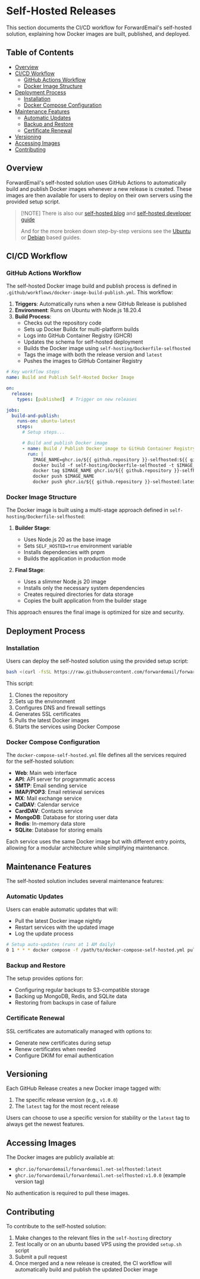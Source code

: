 # Self-Hosted Releases

This section documents the CI/CD workflow for ForwardEmail's self-hosted solution, explaining how Docker images are built, published, and deployed.


## Table of Contents

* [Overview](#overview)
* [CI/CD Workflow](#cicd-workflow)
  * [GitHub Actions Workflow](#github-actions-workflow)
  * [Docker Image Structure](#docker-image-structure)
* [Deployment Process](#deployment-process)
  * [Installation](#installation)
  * [Docker Compose Configuration](#docker-compose-configuration)
* [Maintenance Features](#maintenance-features)
  * [Automatic Updates](#automatic-updates)
  * [Backup and Restore](#backup-and-restore)
  * [Certificate Renewal](#certificate-renewal)
* [Versioning](#versioning)
* [Accessing Images](#accessing-images)
* [Contributing](#contributing)


## Overview

ForwardEmail's self-hosted solution uses GitHub Actions to automatically build and publish Docker images whenever a new release is created. These images are then available for users to deploy on their own servers using the provided setup script.

> \[!NOTE]
> There is also our [self-hosted blog](https://forwardemail.net/blog/docs/self-hosted-solution) and [self-hosted developer guide](https://forwardemail.net/self-hosted)
>
> And for the more broken down step-by-step versions see the [Ubuntu](https://forwardemail.net/guides/selfhosted-on-ubuntu) or [Debian](https://forwardemail.net/guides/selfhosted-on-debian) based guides.


## CI/CD Workflow

### GitHub Actions Workflow

The self-hosted Docker image build and publish process is defined in `.github/workflows/docker-image-build-publish.yml`. This workflow:

1. **Triggers**: Automatically runs when a new GitHub Release is published
2. **Environment**: Runs on Ubuntu with Node.js 18.20.4
3. **Build Process**:
   * Checks out the repository code
   * Sets up Docker Buildx for multi-platform builds
   * Logs into GitHub Container Registry (GHCR)
   * Updates the schema for self-hosted deployment
   * Builds the Docker image using `self-hosting/Dockerfile-selfhosted`
   * Tags the image with both the release version and `latest`
   * Pushes the images to GitHub Container Registry

```yaml
# Key workflow steps
name: Build and Publish Self-Hosted Docker Image

on:
  release:
    types: [published]  # Trigger on new releases

jobs:
  build-and-publish:
    runs-on: ubuntu-latest
    steps:
      # Setup steps...

      # Build and publish Docker image
      - name: Build / Publish Docker image to GitHub Container Registry
        run: |
          IMAGE_NAME=ghcr.io/${{ github.repository }}-selfhosted:${{ github.ref_name }}
          docker build -f self-hosting/Dockerfile-selfhosted -t $IMAGE_NAME .
          docker tag $IMAGE_NAME ghcr.io/${{ github.repository }}-selfhosted:latest
          docker push $IMAGE_NAME
          docker push ghcr.io/${{ github.repository }}-selfhosted:latest
```

### Docker Image Structure

The Docker image is built using a multi-stage approach defined in `self-hosting/Dockerfile-selfhosted`:

1. **Builder Stage**:
   * Uses Node.js 20 as the base image
   * Sets `SELF_HOSTED=true` environment variable
   * Installs dependencies with pnpm
   * Builds the application in production mode

2. **Final Stage**:
   * Uses a slimmer Node.js 20 image
   * Installs only the necessary system dependencies
   * Creates required directories for data storage
   * Copies the built application from the builder stage

This approach ensures the final image is optimized for size and security.


## Deployment Process

### Installation

Users can deploy the self-hosted solution using the provided setup script:

```bash
bash <(curl -fsSL https://raw.githubusercontent.com/forwardemail/forwardemail.net/refs/heads/master/self-hosting/setup.sh)
```

This script:

1. Clones the repository
2. Sets up the environment
3. Configures DNS and firewall settings
4. Generates SSL certificates
5. Pulls the latest Docker images
6. Starts the services using Docker Compose

### Docker Compose Configuration

The `docker-compose-self-hosted.yml` file defines all the services required for the self-hosted solution:

* **Web**: Main web interface
* **API**: API server for programmatic access
* **SMTP**: Email sending service
* **IMAP/POP3**: Email retrieval services
* **MX**: Mail exchange service
* **CalDAV**: Calendar service
* **CardDAV**: Contacts service
* **MongoDB**: Database for storing user data
* **Redis**: In-memory data store
* **SQLite**: Database for storing emails

Each service uses the same Docker image but with different entry points, allowing for a modular architecture while simplifying maintenance.


## Maintenance Features

The self-hosted solution includes several maintenance features:

### Automatic Updates

Users can enable automatic updates that will:

* Pull the latest Docker image nightly
* Restart services with the updated image
* Log the update process

```bash
# Setup auto-updates (runs at 1 AM daily)
0 1 * * * docker compose -f /path/to/docker-compose-self-hosted.yml pull && docker compose -f /path/to/docker-compose-self-hosted.yml up -d >> /var/log/autoupdate.log 2>&1
```

### Backup and Restore

The setup provides options for:

* Configuring regular backups to S3-compatible storage
* Backing up MongoDB, Redis, and SQLite data
* Restoring from backups in case of failure

### Certificate Renewal

SSL certificates are automatically managed with options to:

* Generate new certificates during setup
* Renew certificates when needed
* Configure DKIM for email authentication


## Versioning

Each GitHub Release creates a new Docker image tagged with:

1. The specific release version (e.g., `v1.0.0`)
2. The `latest` tag for the most recent release

Users can choose to use a specific version for stability or the `latest` tag to always get the newest features.


## Accessing Images

The Docker images are publicly available at:

* `ghcr.io/forwardemail/forwardemail.net-selfhosted:latest`
* `ghcr.io/forwardemail/forwardemail.net-selfhosted:v1.0.0` (example version tag)

No authentication is required to pull these images.


## Contributing

To contribute to the self-hosted solution:

1. Make changes to the relevant files in the `self-hosting` directory
2. Test locally or on an ubuntu based VPS using the provided `setup.sh` script
3. Submit a pull request
4. Once merged and a new release is created, the CI workflow will automatically build and publish the updated Docker image
